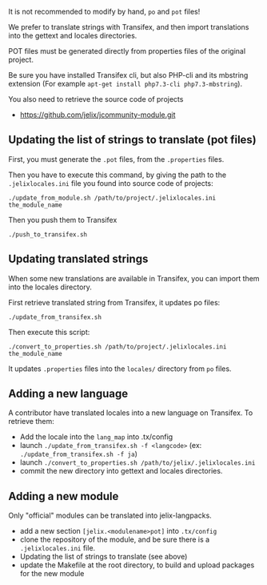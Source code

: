 
It is not recommended to modify by hand, `po` and `pot` files!

We prefer to translate strings with Transifex, and then import translations
into the gettext and locales directories.

POT files must be generated directly from properties files of the original project.

Be sure you have installed Transifex cli, but also PHP-cli and its mbstring extension
(For example `apt-get install php7.3-cli php7.3-mbstring`).

You also need to retrieve the source code of projects

- https://github.com/jelix/jcommunity-module.git


Updating the list of strings to translate (pot files)
-----------------------------------------------------

First, you must generate the `.pot` files, from the `.properties` files.

Then you have to execute this command, by giving the 
path to the `.jelixlocales.ini` file you found into source code of projects:

```
./update_from_module.sh /path/to/project/.jelixlocales.ini the_module_name
```

Then you push them to Transifex

```
./push_to_transifex.sh
```


Updating translated strings
---------------------------

When some new translations are available in Transifex, you can import them
into the locales directory.

First retrieve translated string from Transifex, it updates po files:

```
./update_from_transifex.sh
```

Then execute this script:

```
./convert_to_properties.sh /path/to/project/.jelixlocales.ini the_module_name
```

It updates `.properties` files  into the `locales/` directory from `po` files.


Adding a new language
---------------------

A contributor have translated locales into a new language on Transifex.
To retrieve them:

- Add the locale into the `lang_map` into .tx/config
- launch `./update_from_transifex.sh -f <langcode>` (ex: `./update_from_transifex.sh -f ja`)
- launch `./convert_to_properties.sh /path/to/jelix/.jelixlocales.ini`
- commit the new directory into gettext and locales directories.

Adding a new module
-------------------

Only "official" modules can be translated into jelix-langpacks.


- add a new section `[jelix.<modulename>pot]` into `.tx/config`
- clone the repository of the module, and be sure there is a `.jelixlocales.ini` file.
- Updating the list of strings to translate (see above)
- update the Makefile at the root directory, to build and upload packages for the new module

